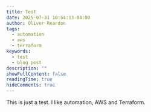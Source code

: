 ```yaml
---
title: Test
date: 2025-07-31 10:54:13-04:00
author: Oliver Reardon
tags:
  - automation
  - aws
  - terraform
keywords:
  - test
  - blog post
description: ""
showFullContent: false
readingTime: true
hideComments: true
---
```

This is just a test. I like automation, AWS and Terraform.